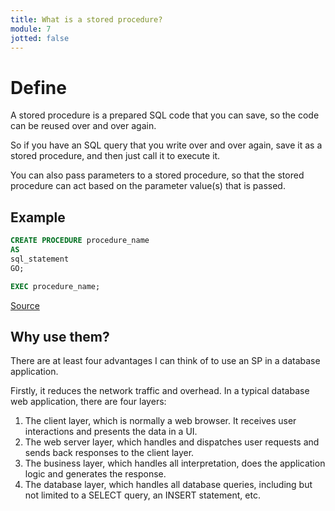 ```yaml
---
title: What is a stored procedure?
module: 7
jotted: false
---
```


# Define

A stored procedure is a prepared SQL code that you can save, so the code can be reused over and over again.

So if you have an SQL query that you write over and over again, save it as a stored procedure, and then just call it to execute it.

You can also pass parameters to a stored procedure, so that the stored procedure can act based on the parameter value(s) that is passed.

## Example

```sql
CREATE PROCEDURE procedure_name
AS
sql_statement
GO;

EXEC procedure_name;
```

<a href="https://www.w3schools.com/sql/sql_stored_procedures.asp" target="_new">Source</a>

## Why use them?

There are at least four advantages I can think of to use an SP in a database application.

Firstly, it reduces the network traffic and overhead. In a typical database web application, there are four layers:

1. The client layer, which is normally a web browser. It receives user interactions and presents the data in a UI.
2. The web server layer, which handles and dispatches user requests and sends back responses to the client layer.
3. The business layer, which handles all interpretation, does the application logic and generates the response.
4. The database layer, which handles all database queries, including but not limited to a SELECT query, an INSERT statement, etc.